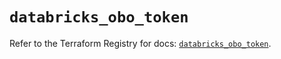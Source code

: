 # `databricks_obo_token`

Refer to the Terraform Registry for docs: [`databricks_obo_token`](https://registry.terraform.io/providers/databricks/databricks/1.49.1/docs/resources/obo_token).

